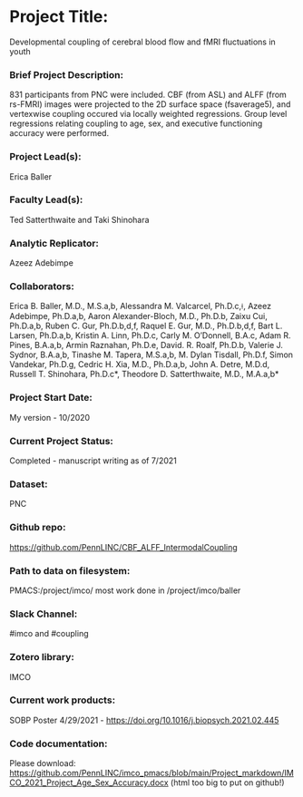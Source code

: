# Project Title:
Developmental coupling of cerebral blood flow and fMRI fluctuations in youth

### Brief Project Description:
831 participants from PNC were included. CBF (from ASL) and ALFF (from rs-FMRI) images were projected to the 2D surface space (fsaverage5), and vertexwise coupling occured via locally weighted regressions. Group level regressions relating coupling to age, sex, and executive functioning accuracy were performed.

### Project Lead(s):
Erica Baller

### Faculty Lead(s):
Ted Satterthwaite and Taki Shinohara

### Analytic Replicator:
Azeez Adebimpe

### Collaborators:
Erica B. Baller, M.D., M.S.a,b, Alessandra M. Valcarcel, Ph.D.c,⟊, Azeez Adebimpe, Ph.D.a,b, Aaron Alexander-Bloch, M.D., Ph.D.b, Zaixu Cui, Ph.D.a,b, Ruben C. Gur, Ph.D.b,d,f, Raquel E. Gur, M.D., Ph.D.b,d,f, Bart L. Larsen, Ph.D.a,b, Kristin A. Linn, Ph.D.c, Carly M. O’Donnell, B.A.c, Adam R. Pines, B.A.a,b, Armin Raznahan, Ph.D.e, David. R. Roalf, Ph.D.b, Valerie J. Sydnor, B.A.a,b, Tinashe M. Tapera, M.S.a,b, M. Dylan Tisdall, Ph.D.f, Simon Vandekar, Ph.D.g, Cedric H. Xia, M.D., Ph.D.a,b, John A. Detre, M.D.d, Russell T. Shinohara, Ph.D.c*, Theodore D. Satterthwaite, M.D., M.A.a,b*

### Project Start Date:
My version - 10/2020

### Current Project Status:
Completed - manuscript writing as of 7/2021

### Dataset:
PNC

### Github repo:
https://github.com/PennLINC/CBF_ALFF_IntermodalCoupling

### Path to data on filesystem:
PMACS:/project/imco/
most work done in /project/imco/baller

### Slack Channel:
#imco and #coupling

### Zotero library:
IMCO

### Current work products:
SOBP Poster 4/29/2021 - https://doi.org/10.1016/j.biopsych.2021.02.445

### Code documentation:
Please download: https://github.com/PennLINC/imco_pmacs/blob/main/Project_markdown/IMCO_2021_Project_Age_Sex_Accuracy.docx (html too big to put on github!)
